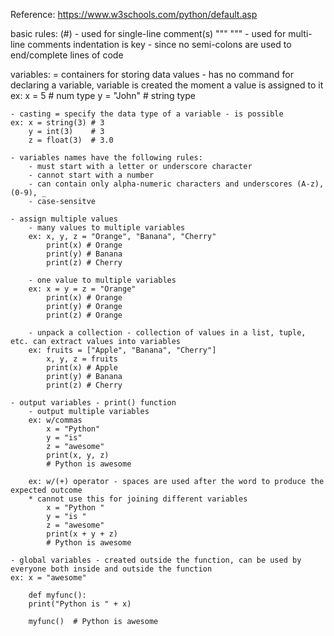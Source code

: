 Reference: https://www.w3schools.com/python/default.asp 

basic rules:
(#) - used for single-line comment(s)
""" """ - used for multi-line comments
indentation is key - since no semi-colons are used to end/complete lines of code

variables:
    = containers for storing data values
    - has no command for declaring a variable, variable is created the moment a value is assigned to it
    ex: x = 5 # num type
        y = "John" # string type

    - casting = specify the data type of a variable - is possible
    ex: x = string(3) # 3
        y = int(3)    # 3
        z = float(3)  # 3.0

    - variables names have the following rules:
        - must start with a letter or underscore character
        - cannot start with a number 
        - can contain only alpha-numeric characters and underscores (A-z), (0-9), _
        - case-sensitve 

    - assign multiple values
        - many values to multiple variables
        ex: x, y, z = "Orange", "Banana", "Cherry"
            print(x) # Orange
            print(y) # Banana 
            print(z) # Cherry

        - one value to multiple variables
        ex: x = y = z = "Orange"
            print(x) # Orange
            print(y) # Orange
            print(z) # Orange

        - unpack a collection - collection of values in a list, tuple, etc. can extract values into variables
        ex: fruits = ["Apple", "Banana", "Cherry"]
            x, y, z = fruits
            print(x) # Apple
            print(y) # Banana
            print(z) # Cherry

    - output variables - print() function
        - output multiple variables 
        ex: w/commas
            x = "Python"
            y = "is"
            z = "awesome"
            print(x, y, z)
            # Python is awesome

        ex: w/(+) operator - spaces are used after the word to produce the expected outcome
        * cannot use this for joining different variables
            x = "Python "
            y = "is "
            z = "awesome"
            print(x + y + z)
            # Python is awesome

    - global variables - created outside the function, can be used by everyone both inside and outside the function  
    ex: x = "awesome"

        def myfunc():
        print("Python is " + x)

        myfunc()  # Python is awesome